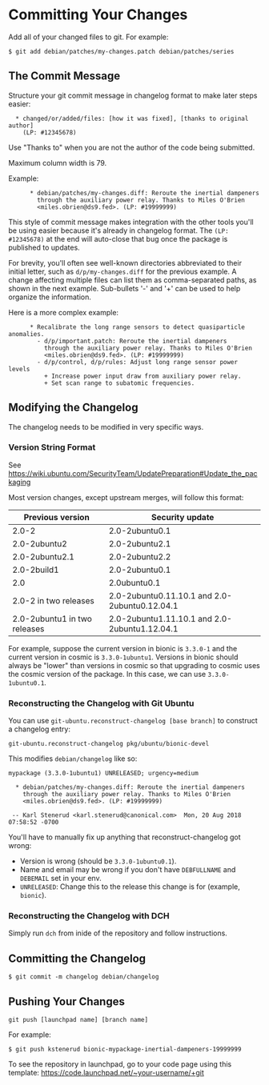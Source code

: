 Committing Your Changes
=======================

Add all of your changed files to git. For example:

    $ git add debian/patches/my-changes.patch debian/patches/series



The Commit Message
------------------

Structure your git commit message in changelog format to make later steps easier:

      * changed/or/added/files: [how it was fixed], [thanks to original author]
        (LP: #12345678)

Use "Thanks to" when you are not the author of the code being submitted.

Maximum column width is 79.

Example:

``` 
      * debian/patches/my-changes.diff: Reroute the inertial dampeners
        through the auxiliary power relay. Thanks to Miles O'Brien
        <miles.obrien@ds9.fed>. (LP: #19999999)
```

This style of commit message makes integration with the other tools you'll be using easier because it's already in changelog format. The `(LP: #12345678)` at the end will auto-close that bug once the package is published to updates.

For brevity, you'll often see well-known directories abbreviated to their initial letter, such as `d/p/my-changes.diff` for the previous example.  A change affecting multiple files can list them as comma-separated paths, as shown in the next example.  Sub-bullets '-' and '+' can be used to help organize the information.

Here is a more complex example:

``` 
      * Recalibrate the long range sensors to detect quasiparticle anomalies.
        - d/p/important.patch: Reroute the inertial dampeners
          through the auxiliary power relay. Thanks to Miles O'Brien
          <miles.obrien@ds9.fed>. (LP: #19999999)
        - d/p/control, d/p/rules: Adjust long range sensor power levels
          + Increase power input draw from auxiliary power relay.
          + Set scan range to subatomic frequencies.
```



Modifying the Changelog
-----------------------

The changelog needs to be modified in very specific ways.


### Version String Format

See https://wiki.ubuntu.com/SecurityTeam/UpdatePreparation#Update_the_packaging

Most version changes, except upstream merges, will follow this format:

| Previous version             | Security update                               |
| ---------------------------- | --------------------------------------------- |
| 2.0-2                        | 2.0-2ubuntu0.1                                |
| 2.0-2ubuntu2                 | 2.0-2ubuntu2.1                                |
| 2.0-2ubuntu2.1               | 2.0-2ubuntu2.2                                |
| 2.0-2build1                  | 2.0-2ubuntu0.1                                |
| 2.0                          | 2.0ubuntu0.1                                  |
| 2.0-2 in two releases        | 2.0-2ubuntu0.11.10.1 and 2.0-2ubuntu0.12.04.1 |
| 2.0-2ubuntu1 in two releases | 2.0-2ubuntu1.11.10.1 and 2.0-2ubuntu1.12.04.1 |

For example, suppose the current version in bionic is `3.3.0-1` and the current version in cosmic is `3.3.0-1ubuntu1`. Versions in bionic should always be "lower" than versions in cosmic so that upgrading to cosmic uses the cosmic version of the package. In this case, we can use `3.3.0-1ubuntu0.1`.


### Reconstructing the Changelog with Git Ubuntu

You can use `git-ubuntu.reconstruct-changelog [base branch]` to construct a changelog entry:

    git-ubuntu.reconstruct-changelog pkg/ubuntu/bionic-devel

This modifies `debian/changelog` like so:

    mypackage (3.3.0-1ubuntu1) UNRELEASED; urgency=medium
    
      * debian/patches/my-changes.diff: Reroute the inertial dampeners
        through the auxiliary power relay. Thanks to Miles O'Brien
        <miles.obrien@ds9.fed>. (LP: #19999999)
    
     -- Karl Stenerud <karl.stenerud@canonical.com>  Mon, 20 Aug 2018 07:58:52 -0700
    
You'll have to manually fix up anything that reconstruct-changelog got wrong:

 * Version is wrong (should be `3.3.0-1ubuntu0.1`).
 * Name and email may be wrong if you don't have `DEBFULLNAME` and `DEBEMAIL` set in your env.
 * `UNRELEASED`: Change this to the release this change is for (example, `bionic`).


### Reconstructing the Changelog with DCH

Simply run `dch` from inide of the repository and follow instructions.



Committing the Changelog
------------------------

    $ git commit -m changelog debian/changelog



Pushing Your Changes
--------------------

    git push [launchpad name] [branch name]

For example:

    $ git push kstenerud bionic-mypackage-inertial-dampeners-19999999

To see the repository in launchpad, go to your code page using this template: https://code.launchpad.net/~your-username/+git
